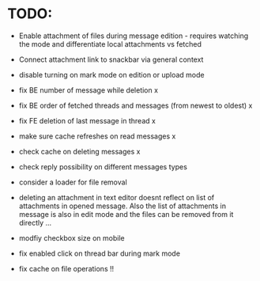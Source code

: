 # TODO:

- Enable attachment of files during message edition - requires watching the mode and differentiate local attachments vs fetched
- Connect attachment link to snackbar via general context
- disable turning on mark mode on edition or upload mode

- fix BE number of message while deletion x
- fix BE order of fetched threads and messages (from newest to oldest) x
- fix FE deletion of last message in thread x
- make sure cache refreshes on read messages x
- check cache on deleting messages x
- check reply possibility on different messages types
- consider a loader for file removal
- deleting an attachment in text editor doesnt reflect on list of attachments in opened message. Also the list of attachments in message is also in edit mode and the files can be removed from it directly ...
- modfiy checkbox size on mobile
- fix enabled click on thread bar during mark mode
- fix cache on file operations !!
